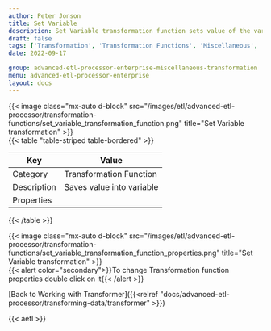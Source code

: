 ```yaml
---
author: Peter Jonson
title: Set Variable
description: Set Variable transformation function sets value of the variable
draft: false
tags: ['Transformation', 'Transformation Functions', 'Miscellaneous', 'Variable']
date: 2022-09-17

group: advanced-etl-processor-enterprise-miscellaneous-transformation
menu: advanced-etl-processor-enterprise
layout: docs
---
```


{{< image class="mx-auto d-block"  src="/images/etl/advanced-etl-processor/transformation-functions/set_variable_transformation_function.png" title="Set Variable transformation" >}}
\
{{< table "table-striped table-bordered" >}}

| Key         | Value                     |
| ----------- | ------------------------- |
| Category    | Transformation Function   |
| Description | Saves value into variable |
| Properties  |                           |

{{< /table >}}

{{< image class="mx-auto d-block"  src="/images/etl/advanced-etl-processor/transformation-functions/set_variable_transformation_function_properties.png" title="Set Variable transformation" >}}
\
{{< alert color="secondary">}}To change Transformation function properties double click on it{{< /alert >}}

[Back to Working with Transformer]({{<relref "docs/advanced-etl-processor/transforming-data/transformer" >}})

{{< aetl >}}
